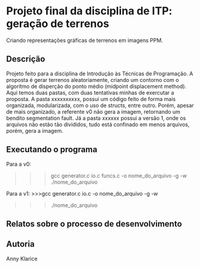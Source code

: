 # Projeto final da disciplina de ITP: geração de terrenos  

Criando representações gráficas de terrenos em imagens PPM.

## Descrição

Projeto feito para a disciplina de Introdução às Técnicas de Programação. A proposta é gerar terrenos aleatoriamente, criando um contorno com o algorítmo de disperção do ponto médio (midpoint displacement method). Aqui temos duas pastas, com duas tentativas minhas de exercutar a proposta. A pasta xxxxxxxxxx, possui um código feito de forma mais organizada, modularizada, com o uso de structs, entre outro. Porém, apesar de mais organizado, a referente v0 não gera a imagem, retornando um bendito segmentation fault.
Já a pasta xxxxxx possui a versão 1, onde os arquivos não estão tão divididos, tudo está confinado em menos arquivos, porém, gera a imagem. 

## Executando o programa
Para a v0: 
>>>gcc generator.c io.c funcs.c -o nome_do_arquivo -g -w
>>>./nome_do_arquivo

Para a v1: >>>gcc generator.c io.c -o nome_do_arquivo -g -w
>>>./nome_do_arquivo


## Relatos sobre o processo de desenvolvimento

## Autoria

Anny Klarice

